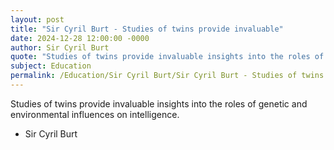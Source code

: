 ```yaml
---
layout: post
title: "Sir Cyril Burt - Studies of twins provide invaluable"
date: 2024-12-28 12:00:00 -0000
author: Sir Cyril Burt
quote: "Studies of twins provide invaluable insights into the roles of genetic and environmental influences on intelligence."
subject: Education
permalink: /Education/Sir Cyril Burt/Sir Cyril Burt - Studies of twins provide invaluable
---
```


Studies of twins provide invaluable insights into the roles of genetic and environmental influences on intelligence.

- Sir Cyril Burt

